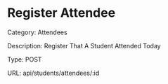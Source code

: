 # Register Attendee

Category: Attendees

Description: Register That A Student Attended Today

Type: POST

URL: api/students/attendees/:id